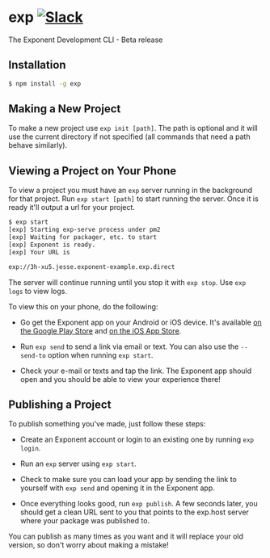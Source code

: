 # exp [![Slack](http://slack.exponentjs.com/badge.svg)](http://slack.exponentjs.com)
The Exponent Development CLI - Beta release


## Installation

```bash
$ npm install -g exp
```

## Making a New Project

To make a new project use `exp init [path]`. The path is optional and it will use the current directory if not specified (all commands that need a path behave similarly).

## Viewing a Project on Your Phone

To view a project you must have an `exp` server running in the background for that project. Run `exp start [path]` to start running the server. Once it is ready it'll output a url for your project.

```bash
$ exp start
[exp] Starting exp-serve process under pm2
[exp] Waiting for packager, etc. to start
[exp] Exponent is ready.
[exp] Your URL is

exp://3h-xu5.jesse.exponent-example.exp.direct
```

The server will continue running until you stop it with `exp stop`. Use `exp logs` to view logs.

To view this on your phone, do the following:

  * Go get the Exponent app on your Android or iOS device. It's available [on the Google Play Store](https://play.google.com/store/apps/details?id=host.exp.exponent) and [on the iOS App Store](https://itunes.com/apps/exponent).

  * Run `exp send` to send a link via email or text. You can also use the `--send-to` option when running `exp start`.

  * Check your e-mail or texts and tap the link. The Exponent app should open and you should be able to view your experience there!

## Publishing a Project

To publish something you've made, just follow these steps:

  * Create an Exponent account or login to an existing one by running `exp login`.

  * Run an `exp` server using `exp start`.

  * Check to make sure you can load your app by sending the link to yourself with `exp send` and opening it in the Exponent app.

  * Once everything looks good, run `exp publish`. A few seconds later, you should get a clean URL sent to you that points to the exp.host server where your package was published to.

You can publish as many times as you want and it will replace your old version, so don't worry about making a mistake!
